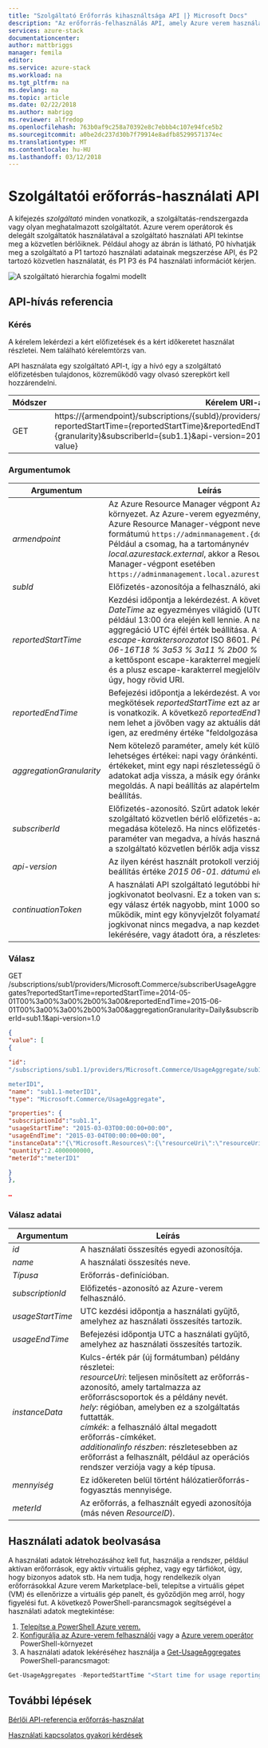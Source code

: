 ```yaml
---
title: "Szolgáltató Erőforrás kihasználtsága API |} Microsoft Docs"
description: "Az erőforrás-felhasználás API, amely Azure verem használati adatainak beolvasása referenciája"
services: azure-stack
documentationcenter: 
author: mattbriggs
manager: femila
editor: 
ms.service: azure-stack
ms.workload: na
ms.tgt_pltfrm: na
ms.devlang: na
ms.topic: article
ms.date: 02/22/2018
ms.author: mabrigg
ms.reviewer: alfredop
ms.openlocfilehash: 763b0af9c258a70392e8c7ebbb4c107e94fce5b2
ms.sourcegitcommit: a0be2dc237d30b7f79914e8adfb85299571374ec
ms.translationtype: MT
ms.contentlocale: hu-HU
ms.lasthandoff: 03/12/2018
---
```

# <a name="provider-resource-usage-api"></a>Szolgáltatói erőforrás-használati API
A kifejezés *szolgáltató* minden vonatkozik, a szolgáltatás-rendszergazda vagy olyan meghatalmazott szolgáltatót. Azure verem operátorok és delegált szolgáltatók használatával a szolgáltató használati API tekintse meg a közvetlen bérlőiknek. Például ahogy az ábrán is látható, P0 hívhatják meg a szolgáltató a P1 tartozó használati adatainak megszerzése API, és P2 tartozó közvetlen használatát, és P1 P3 és P4 használati információt kérjen.

![A szolgáltató hierarchia fogalmi modellt](media/azure-stack-provider-resource-api/image1.png)

## <a name="api-call-reference"></a>API-hívás referencia
### <a name="request"></a>Kérés
A kérelem lekérdezi a kért előfizetések és a kért időkeretet használat részletei. Nem található kérelemtörzs van.

API használata egy szolgáltató API-t, így a hívó egy a szolgáltató előfizetésben tulajdonos, közreműködő vagy olvasó szerepkört kell hozzárendelni.

| **Módszer** | **Kérelem URI-azonosítója** |
| --- | --- |
| GET |https://{armendpoint}/subscriptions/{subId}/providers/Microsoft.Commerce/subscriberUsageAggregates?reportedStartTime={reportedStartTime}&reportedEndTime={reportedEndTime}&aggregationGranularity={granularity}&subscriberId={sub1.1}&api-version=2015-06-01-preview&continuationToken={token-value} |

### <a name="arguments"></a>Argumentumok
| **Argumentum** | **Leírás** |
| --- | --- |
| *armendpoint* |Az Azure Resource Manager végpont Azure verem környezet. Az Azure-verem egyezmény, hogy az Azure Resource Manager-végpont neve nem formátumú `https://adminmanagement.{domain-name}`. Például a csomag, ha a tartománynév *local.azurestack.external*, akkor a Resource Manager-végpont esetében `https://adminmanagement.local.azurestack.external`. |
| *subId* |Előfizetés-azonosítója a felhasználó, aki a hívást. |
| *reportedStartTime* |Kezdési időpontja a lekérdezést. A következő *DateTime* az egyezményes világidő (UTC) és a például 13:00 óra elején kell lennie. A napi aggregáció UTC éjfél érték beállítása. A formátum *escape-karaktersorozatot* ISO 8601. Például *2015-06-16T18 % 3a53 % 3a11 % 2b00 % 3a00Z*, ahol a kettőspont escape-karakterrel megjelölve a *% 3a* és a plusz escape-karakterrel megjelölve a *% 2b* úgy, hogy rövid URI. |
| *reportedEndTime* |Befejezési időpontja a lekérdezést. A vonatkozó megkötések *reportedStartTime* ezt az argumentumot is vonatkozik. A következő *reportedEndTime* értéke nem lehet a jövőben vagy az aktuális dátumot. Ha igen, az eredmény értéke "feldolgozása nem teljes." |
| *aggregationGranularity* |Nem kötelező paraméter, amely két különálló lehetséges értékei: napi vagy óránkénti. Javasolt az értékeket, mint egy napi részletességű összegzése a adatokat adja vissza, a másik egy óránkénti megoldás. A napi beállítás az alapértelmezett beállítás. |
| *subscriberId* |Előfizetés-azonosító. Szűrt adatok lekérése, a szolgáltató közvetlen bérlő előfizetés-azonosító megadása kötelező. Ha nincs előfizetés-azonosító paraméter van megadva, a hívás használati adatokat a szolgáltató közvetlen bérlők adja vissza. |
| *api-version* |Az ilyen kérést használt protokoll verziója. Ez a beállítás értéke *2015 06-01. dátumú előnézeti*. |
| *continuationToken* |A használati API szolgáltató legutóbbi hívásának jogkivonatot beolvasni. Ez a token van szükség, ha egy válasz érték nagyobb, mint 1000 sorok, és úgy működik, mint egy könyvjelzőt folyamatához. Ha a jogkivonat nincs megadva, a nap kezdetén az adatok lekérésére, vagy átadott óra, a részletesség alapján. |

### <a name="response"></a>Válasz
GET /subscriptions/sub1/providers/Microsoft.Commerce/subscriberUsageAggregates?reportedStartTime=reportedStartTime=2014-05-01T00%3a00%3a00%2b00%3a00&reportedEndTime=2015-06-01T00%3a00%3a00%2b00%3a00&aggregationGranularity=Daily&subscriberId=sub1.1&api-version=1.0

```json
{
"value": [
{

"id":
"/subscriptions/sub1.1/providers/Microsoft.Commerce/UsageAggregate/sub1.1-

meterID1",
"name": "sub1.1-meterID1",
"type": "Microsoft.Commerce/UsageAggregate",

"properties": {
"subscriptionId":"sub1.1",
"usageStartTime": "2015-03-03T00:00:00+00:00",
"usageEndTime": "2015-03-04T00:00:00+00:00",
"instanceData":"{\"Microsoft.Resources\":{\"resourceUri\":\"resourceUri1\",\"location\":\"Alaska\",\"tags\":null,\"additionalInfo\":null}}",
"quantity":2.4000000000,
"meterId":"meterID1"

}
},

…
```

### <a name="response-details"></a>Válasz adatai
| **Argumentum** | **Leírás** |
| --- | --- |
| *id* |A használati összesítés egyedi azonosítója. |
| *name* |A használati összesítés neve. |
| *Típusa* |Erőforrás-definícióban. |
| *subscriptionId* |Előfizetés-azonosító az Azure-verem felhasználó. |
| *usageStartTime* |UTC kezdési időpontja a használati gyűjtő, amelyhez az használati összesítés tartozik.|
| *usageEndTime* |Befejezési időpontja UTC a használati gyűjtő, amelyhez az használati összesítés tartozik. |
| *instanceData* |Kulcs-érték pár (új formátumban) példány részletei:<br> *resourceUri*: teljesen minősített az erőforrás-azonosító, amely tartalmazza az erőforráscsoportok és a példány nevét. <br> *hely*: régióban, amelyben ez a szolgáltatás futtatták. <br> *címkék*: a felhasználó által megadott erőforrás-címkéket. <br> *additionalinfo részben*: részletesebben az erőforrást a felhasznált, például az operációs rendszer verziója vagy a kép típusa. |
| *mennyiség* |Ez időkereten belül történt hálózatierőforrás-fogyasztás mennyisége. |
| *meterId* |Az erőforrás, a felhasznált egyedi azonosítója (más néven *ResourceID*). |


## <a name="retrieve-usage-information"></a>Használati adatok beolvasása

A használati adatok létrehozásához kell fut, használja a rendszer, például aktívan erőforrások, egy aktív virtuális géphez, vagy egy tárfiókot, úgy, hogy bizonyos adatok stb. Ha nem tudja, hogy rendelkezik olyan erőforrásokkal Azure verem Marketplace-beli, telepítse a virtuális gépet (VM) és ellenőrizze a virtuális gép panelt, és győződjön meg arról, hogy figyelési fut. A következő PowerShell-parancsmagok segítségével a használati adatok megtekintése:

1. [Telepítse a PowerShell Azure verem.](azure-stack-powershell-install.md)
2. [Konfigurálja az Azure-verem felhasználói](user/azure-stack-powershell-configure-user.md) vagy a [Azure verem operátor](azure-stack-powershell-configure-admin.md) PowerShell-környezet 
3. A használati adatok lekéréséhez használja a [Get-UsageAggregates](/powershell/module/azurerm.usageaggregates/get-usageaggregates) PowerShell-parancsmagot:
```powershell
Get-UsageAggregates -ReportedStartTime "<Start time for usage reporting>" -ReportedEndTime "<end time for usage reporting>" -AggregationGranularity <Hourly or Daily>
```

## <a name="next-steps"></a>További lépések
[Bérlői API-referencia erőforrás-használat](azure-stack-tenant-resource-usage-api.md)

[Használati kapcsolatos gyakori kérdések](azure-stack-usage-related-faq.md)
